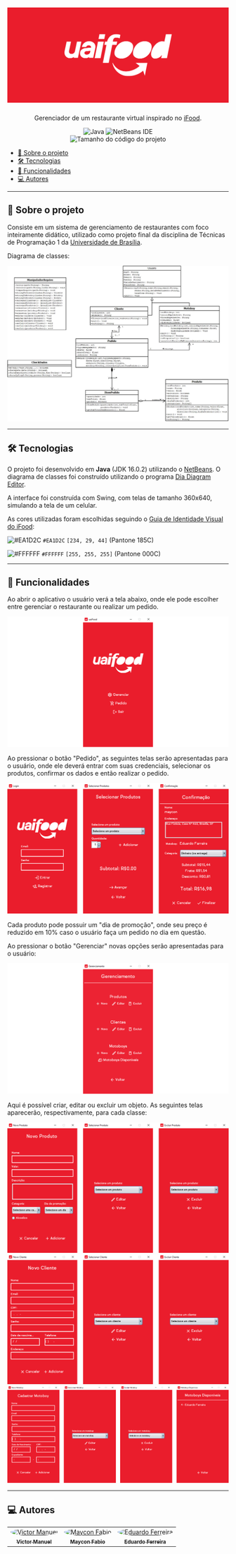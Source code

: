 <h1 align="center">
    <img alt="uaiFood" src="./assets/uaifood_banner.jpg" />
</h1>
<p align="center">Gerenciador de um restaurante virtual inspirado no <a href='https://www.ifood.com.br/' target='_blank'>iFood</a>.</p>

<div align="center">
    <img alt="Java" src="https://img.shields.io/badge/java-%23ED8B00.svg?style=for-the-badge&logo=java&logoColor=white" />
    <img alt="NetBeans IDE" src="https://img.shields.io/badge/NetBeansIDE-1B6AC6.svg?style=for-the-badge&logo=apache-netbeans-ide&logoColor=white" />
</div>

<div align="center">
    <img alt="Tamanho do código do projeto" src="https://img.shields.io/github/languages/code-size/tilnoene/uaifood" />
</div>

<ul>
    <li><a href="#-sobre-o-projeto">💬 Sobre o projeto</a></li>
    <li><a href="#-tecnologias">🛠 Tecnologias</a></li>
    <li><a href="#-funcionalidades">🌭 Funcionalidades</a></li>
    <li><a href="#-autores">💻 Autores</a>
</ul>

---

<h2>💬 Sobre o projeto</h2>

<p>Consiste em um sistema de gerenciamento de restaurantes com foco inteiramente didático, utilizado como projeto final da disciplina de Técnicas de Programação 1 da <a href="https://www.unb.br/" target="_blank">Universidade de Brasília</a>.</p>

<p>Diagrama de classes:</p>
<img alt="Diagrama de Classes" src="./assets/diagrama_de_classes.jpg" />

---

<h2>🛠 Tecnologias</h2>

<p>O projeto foi desenvolvido em <b>Java</b> (JDK 16.0.2) utilizando o <a href="https://netbeans.apache.org/" target="_blank">NetBeans</a>. O diagrama de classes foi construído utilizando o programa <a href="http://dia-installer.de/index.html.en" target="_blank">Dia Diagram Editor</a>.</p>

<p>A interface foi construída com Swing, com telas de tamanho 360x640, simulando a tela de um celular.</p>

<p>As cores utilizadas foram escolhidas seguindo o <a href="https://institucional.ifood.com.br/docs/Guia%20de%20Identidade%20Visual%20iFood.pdf" target="_blank">Guia de Identidade Visual do iFood</a>:</p>

![#EA1D2C](https://via.placeholder.com/15/ea1d2c/000000?text=+) `#EA1D2C` `[234, 29, 44]` (Pantone 185C)

![#FFFFFF](https://via.placeholder.com/15/ffffff/000000?text=+) `#FFFFFF` `[255, 255, 255]` (Pantone 000C)

---

<h2>🌭 Funcionalidades</h2>

Ao abrir o aplicativo o usuário verá a tela abaixo, onde ele pode escolher entre gerenciar o restaurante ou realizar um pedido.

<img alt="Tela Inicial" src="./assets/screenshots/tela_inicial_centralizado.png" />

Ao pressionar o botão "Pedido", as seguintes telas serão apresentadas para o usuário, onde ele deverá entrar com suas credenciais, selecionar os produtos, confirmar os dados e então realizar o pedido.

<img alt="Gerenciar Produtos" src="./assets/screenshots/telas_pedido.png" />

Cada produto pode possuir um "dia de promoção", onde seu preço é reduzido em 10% caso o usuário faça um pedido no dia em questão.

Ao pressionar o botão "Gerenciar" novas opções serão apresentadas para o usuário:

<img alt="Gerenciamento" src="./assets/screenshots/gerenciamento_centralizado.png" />

Aqui é possível criar, editar ou excluir um objeto. As seguintes telas aparecerão, respectivamente, para cada classe:

<img alt="Gerenciar Produtos" src="./assets/screenshots/telas_produto.png" />

<img alt="Gerenciar Clientes" src="./assets/screenshots/telas_cliente.png" />

<img alt="Gerenciar Motoboys" src="./assets/screenshots/telas_motoboy.png" />

---

<h2>💻 Autores</h2>

<table>
  <tr>
    <td align="center"><a href="https://github.com/tilnoene" target="_blank"><img style="border-radius: 50%;" src="https://github.com/tilnoene.png" width="100px;" alt="Victor Manuel"/><br /><sub><b>Victor Manuel</b></sub></a><br /></td>
    <td align="center"><a href="https://github.com/m4ycon" target="_blank"><img style="border-radius: 50%;" src="https://github.com/m4ycon.png" width="100px;" alt="Maycon Fabio"/><br /><sub><b>Maycon Fabio</b></sub></a><br /></td>
    <td align="center"><a href="https://github.com/EduardoFMC" target="_blank"><img style="border-radius: 50%;" src="https://github.com/EduardoFMC.png" width="100px;" alt="Eduardo Ferreira"/><br /><sub><b>Eduardo Ferreira</b></sub></a><br /></td>
</table>
